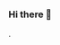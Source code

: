 ### Hi there 👋

<!--
**jocelynbaduria/jocelynbaduria** is a ✨ _special_ ✨ repository because its `README.md` (this file) appears on your GitHub profile.

Here are some ideas to get you started:

- 🔭 I’m currently working on projects Noisy Labels Image Classification
- 🌱 I’m currently learning Reinforcement Learning, SOTA(State Of the Art) different algorithms, latest technologies application in Data Science.
- 👯 I’m looking to collaborate on projects that can enhance my abilities in ML and DL.
- 🤔 I’m looking for help with ...
- 💬 Ask me about about succulent gardening, wine and coffee.
- 📫 How to reach me: I am reachable through my linkedIn [Jocelyn Baduria](https://www.linkedin.com/in/jocelyn-b-87b88543/)
- 😄 Pronouns: She/Her
- ⚡ Fun fact: I like to travel and I have been in 32 states in US :smile:
-->.           
